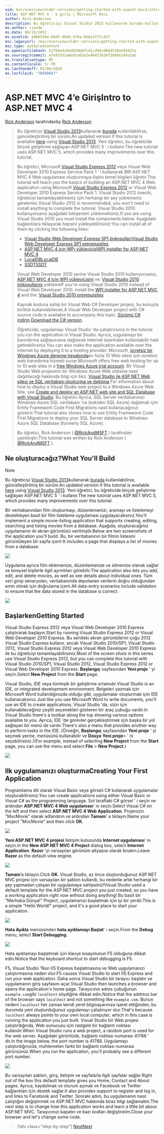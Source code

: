 ```yaml
---
uid: mvc/overview/older-versions/getting-started-with-aspnet-mvc4/intro-to-aspnet-mvc-4
title: ASP.NET MVC 4 ' e giriş | Microsoft Docs
author: Rick-Anderson
description: Bu öğreticiyi Visual Studio 2013 kullanarak burada kullanılabilirse, güncelleştirilmiş bir sürüm. Yeni öğretici, t üzerinde birçok geliştirme sağlayan ASP.NET MVC 5 ' i kullanır...
ms.author: riande
ms.date: 08/15/2012
ms.assetid: ed66530a-04d5-49eb-b76a-85be1f57c437
msc.legacyurl: /mvc/overview/older-versions/getting-started-with-aspnet-mvc4/intro-to-aspnet-mvc-4
msc.type: authoredcontent
ms.openlocfilehash: 51709a9c6ddb39b8fcd1cd94cd08d530a595825a
ms.sourcegitcommit: e7e91932a6e91a63e2e46417626f39d6b244a3ab
ms.translationtype: MT
ms.contentlocale: tr-TR
ms.lasthandoff: 03/06/2020
ms.locfileid: "78599647"
---
```

# <a name="intro-to-aspnet-mvc-4"></a><span data-ttu-id="57a31-104">ASP.NET MVC 4’e Giriş</span><span class="sxs-lookup"><span data-stu-id="57a31-104">Intro to ASP.NET MVC 4</span></span>

<span data-ttu-id="57a31-105">[Rick Anderson](https://twitter.com/RickAndMSFT) tarafından</span><span class="sxs-lookup"><span data-stu-id="57a31-105">by [Rick Anderson](https://twitter.com/RickAndMSFT)</span></span>

> <span data-ttu-id="57a31-106">Bu öğreticiyi [Visual Studio 2013](https://my.visualstudio.com/Downloads?q=visual%20studio%202013)kullanarak [burada](../../getting-started/introduction/getting-started.md) kullanılabilirse, güncelleştirilmiş bir sürüm.</span><span class="sxs-lookup"><span data-stu-id="57a31-106">An updated version if this tutorial is available [here](../../getting-started/introduction/getting-started.md) using [Visual Studio 2013](https://my.visualstudio.com/Downloads?q=visual%20studio%202013).</span></span> <span data-ttu-id="57a31-107">Yeni öğretici, bu öğreticide birçok geliştirme sağlayan ASP.NET MVC 5 ' i kullanır.</span><span class="sxs-lookup"><span data-stu-id="57a31-107">The new tutorial uses ASP.NET MVC 5, which provides many improvements over this tutorial.</span></span>
>
> <span data-ttu-id="57a31-108">Bu öğretici, Microsoft [Visual Studio Express 2012](https://www.microsoft.com/visualstudio/11/products/express) veya Visual Web Developer 2010 Express Service Pack 1 ' i kullanarak BIR ASP.NET MVC 4 Web uygulaması oluşturmaya ilişkin temel bilgileri öğretir.</span><span class="sxs-lookup"><span data-stu-id="57a31-108">This tutorial will teach you the basics of building an ASP.NET MVC 4 Web application using Microsoft [Visual Studio Express 2012](https://www.microsoft.com/visualstudio/11/products/express) or Visual Web Developer 2010 Express Service Pack 1.</span></span> <span data-ttu-id="57a31-109">Visual Studio 2012 önerilir, öğreticiyi tamamlayabilmeniz için herhangi bir şey yüklemeniz gerekmez.</span><span class="sxs-lookup"><span data-stu-id="57a31-109">Visual Studio 2012 is recommended, you won't need to install anything to complete the tutorial.</span></span> <span data-ttu-id="57a31-110">Visual Studio 2010 kullanıyorsanız aşağıdaki bileşenleri yüklemelisiniz.</span><span class="sxs-lookup"><span data-stu-id="57a31-110">If you are using Visual Studio 2010 you must install the components below.</span></span> <span data-ttu-id="57a31-111">Aşağıdaki bağlantılara tıklayarak hepsini yükleyebilirsiniz:</span><span class="sxs-lookup"><span data-stu-id="57a31-111">You can install all of them by clicking the following links:</span></span>
>
> - [<span data-ttu-id="57a31-112">Visual Studio Web Developer Express SP1 önkoşulları</span><span class="sxs-lookup"><span data-stu-id="57a31-112">Visual Studio Web Developer Express SP1 prerequisites</span></span>](https://www.microsoft.com/web/gallery/install.aspx?appid=VWD2010SP1Pack)
> - [<span data-ttu-id="57a31-113">ASP.NET MVC 4 için WPı yükleyicisi</span><span class="sxs-lookup"><span data-stu-id="57a31-113">WPI installer for ASP.NET MVC 4</span></span>](https://go.microsoft.com/fwlink/?LinkId=243392)
> - [<span data-ttu-id="57a31-114">LocalDB</span><span class="sxs-lookup"><span data-stu-id="57a31-114">LocalDB</span></span>](https://www.microsoft.com/web/gallery/install.aspx?appid=SQLLocalDBOnly_11_0)
> - [<span data-ttu-id="57a31-115">SSDT</span><span class="sxs-lookup"><span data-stu-id="57a31-115">SSDT</span></span>](https://blogs.msdn.com/b/rickandy/archive/2012/08/02/installing-and-using-sql-server-data-tools-ssdt-on-visual-studio-2010-and-vwd.aspx)
>
> <span data-ttu-id="57a31-116">Visual Web Developer 2010 yerine Visual Studio 2010 kullanıyorsanız, [ASP.NET MVC 4 Için WPI yükleyicisini](https://go.microsoft.com/fwlink/?LinkId=243392) ve: [Visual Studio 2010 önkoşullarını](https://www.microsoft.com/web/gallery/install.aspx?appsxml=&amp;appid=VS2010SP1Pack) yükleme</span><span class="sxs-lookup"><span data-stu-id="57a31-116">If you're using Visual Studio 2010 instead of Visual Web Developer 2010, install the [WPI installer for ASP.NET MVC 4](https://go.microsoft.com/fwlink/?LinkId=243392) and the: [Visual Studio 2010 prerequisites](https://www.microsoft.com/web/gallery/install.aspx?appsxml=&amp;appid=VS2010SP1Pack)</span></span>
>
> <span data-ttu-id="57a31-117">Kaynak koduna sahip bir Visual Web C# Developer projesi, bu konuyla birlikte kullanılabilecek.</span><span class="sxs-lookup"><span data-stu-id="57a31-117">A Visual Web Developer project with C# source code is available to accompany this topic.</span></span> <span data-ttu-id="57a31-118">[Sürümü C# indirin](https://code.msdn.microsoft.com/Intro-to-ASPNET-MVC-4-61d0219d/file/114480/1/MvcMovie.zip).</span><span class="sxs-lookup"><span data-stu-id="57a31-118">[Download the C# version](https://code.msdn.microsoft.com/Intro-to-ASPNET-MVC-4-61d0219d/file/114480/1/MvcMovie.zip).</span></span>
>
> <span data-ttu-id="57a31-119">Öğreticide, uygulamayı Visual Studio 'da çalıştırırsınız.</span><span class="sxs-lookup"><span data-stu-id="57a31-119">In the tutorial you run the application in Visual Studio.</span></span> <span data-ttu-id="57a31-120">Ayrıca, uygulamayı bir barındırma sağlayıcısına dağıtarak Internet üzerinden kullanılabilir hale getirebilirsiniz.</span><span class="sxs-lookup"><span data-stu-id="57a31-120">You can also make the application available over the Internet by deploying it to a hosting provider.</span></span> <span data-ttu-id="57a31-121">Microsoft, [ücretsiz bir Windows Azure deneme hesabında](https://www.windowsazure.com/pricing/free-trial/?WT.mc_id=A443DD604)en fazla 10 Web sitesi için ücretsiz web barındırma hizmeti sunar.</span><span class="sxs-lookup"><span data-stu-id="57a31-121">Microsoft offers free web hosting for up to 10 web sites in a [free Windows Azure trial account](https://www.windowsazure.com/pricing/free-trial/?WT.mc_id=A443DD604).</span></span> <span data-ttu-id="57a31-122">Bir Visual Studio Web projesinin bir Windows Azure Web sitesine nasıl dağıtılacağı hakkında bilgi için bkz. [Visual Studio ile ASP.NET Web sitesi ve SQL veritabanı oluşturma ve dağıtma](https://docs.microsoft.com/dotnet/azure/).</span><span class="sxs-lookup"><span data-stu-id="57a31-122">For information about how to deploy a Visual Studio web project to a Windows Azure Web Site, see [Create and deploy an ASP.NET web site and SQL Database with Visual Studio](https://docs.microsoft.com/dotnet/azure/).</span></span> <span data-ttu-id="57a31-123">Bu öğretici Ayrıca, SQL Server veritabanınızı Windows Azure SQL veritabanı 'na (eskiden SQL Azure) dağıtmak için Entity Framework Code First Migrations nasıl kullanacağınızı gösterir.</span><span class="sxs-lookup"><span data-stu-id="57a31-123">That tutorial also shows how to use Entity Framework Code First Migrations to deploy your SQL Server database to Windows Azure SQL Database (formerly SQL Azure).</span></span>
>
> <span data-ttu-id="57a31-124">Bu öğretici, Rick Anderson ( [@RickAndMSFT](https://twitter.com/#!/RickAndMSFT) ) tarafından yazılmıştır.</span><span class="sxs-lookup"><span data-stu-id="57a31-124">This tutorial was written by Rick Anderson ( [@RickAndMSFT](https://twitter.com/#!/RickAndMSFT) ).</span></span>

## <a name="what-youll-build"></a><span data-ttu-id="57a31-125">Ne oluşturacağız?</span><span class="sxs-lookup"><span data-stu-id="57a31-125">What You'll Build</span></span>

> [!NOTE]
> <span data-ttu-id="57a31-126">Bu öğreticiyi [Visual Studio 2013](https://my.visualstudio.com/Downloads?q=visual%20studio%202013)kullanarak [burada](../../getting-started/introduction/getting-started.md) kullanılabilirse, güncelleştirilmiş bir sürüm.</span><span class="sxs-lookup"><span data-stu-id="57a31-126">An updated version if this tutorial is available [here](../../getting-started/introduction/getting-started.md) using [Visual Studio 2013](https://my.visualstudio.com/Downloads?q=visual%20studio%202013).</span></span> <span data-ttu-id="57a31-127">Yeni öğretici, bu öğreticide birçok geliştirme sağlayan ASP.NET MVC 5 ' i kullanır.</span><span class="sxs-lookup"><span data-stu-id="57a31-127">The new tutorial uses ASP.NET MVC 5, which provides many improvements over this tutorial.</span></span>

<span data-ttu-id="57a31-128">Bir veritabanından film oluşturmayı, düzenlemenizi, aramayı ve listelemeyi destekleyen basit bir film listeleme uygulaması uygulayacaksınız.</span><span class="sxs-lookup"><span data-stu-id="57a31-128">You'll implement a simple movie-listing application that supports creating, editing, searching and listing movies from a database.</span></span> <span data-ttu-id="57a31-129">Aşağıda, oluşturacağınız uygulamanın iki ekran görüntüsü verilmiştir.</span><span class="sxs-lookup"><span data-stu-id="57a31-129">Below are two screenshots of the application you'll build.</span></span> <span data-ttu-id="57a31-130">Bu, bir veritabanının bir filmin listesini görüntüleyen bir sayfa içerir:</span><span class="sxs-lookup"><span data-stu-id="57a31-130">It includes a page that displays a list of movies from a database:</span></span>

![](intro-to-aspnet-mvc-4/_static/image1.png)

<span data-ttu-id="57a31-131">Uygulama ayrıca film eklemenize, düzenlemenize ve silmenize olanak sağlar ve bireysel kişilerle ilgili ayrıntıları görebilir.</span><span class="sxs-lookup"><span data-stu-id="57a31-131">The application also lets you add, edit, and delete movies, as well as see details about individual ones.</span></span> <span data-ttu-id="57a31-132">Tüm veri girişi senaryoları, veritabanında depolanan verilerin doğru olduğundan emin olmak için doğrulama içerir.</span><span class="sxs-lookup"><span data-stu-id="57a31-132">All data-entry scenarios include validation to ensure that the data stored in the database is correct.</span></span>

![](intro-to-aspnet-mvc-4/_static/image2.png)

## <a name="getting-started"></a><span data-ttu-id="57a31-133">Başlarken</span><span class="sxs-lookup"><span data-stu-id="57a31-133">Getting Started</span></span>

<span data-ttu-id="57a31-134">Visual Studio Express 2012 veya Visual Web Developer 2010 Express çalıştırarak başlayın.</span><span class="sxs-lookup"><span data-stu-id="57a31-134">Start by running Visual Studio Express 2012 or Visual Web Developer 2010 Express.</span></span> <span data-ttu-id="57a31-135">Bu serideki ekran görüntülerini çoğu 2012 Visual Studio Express kullanır, ancak Visual Studio 2010/SP1, Visual Studio 2012, Visual Studio Express 2012 veya Visual Web Developer 2010 Express ile bu öğreticiyi tamamlayabilirsiniz.</span><span class="sxs-lookup"><span data-stu-id="57a31-135">Most of the screen shots in this series use Visual Studio Express 2012, but you can complete this tutorial with Visual Studio 2010/SP1, Visual Studio 2012, Visual Studio Express 2012 or Visual Web Developer 2010 Express.</span></span> <span data-ttu-id="57a31-136">**Başlangıç** sayfasından **Yeni proje** ' yi seçin.</span><span class="sxs-lookup"><span data-stu-id="57a31-136">Select **New Project** from the **Start** page.</span></span>

<span data-ttu-id="57a31-137">Visual Studio, IDE veya tümleşik bir geliştirme ortamıdır.</span><span class="sxs-lookup"><span data-stu-id="57a31-137">Visual Studio is an IDE, or integrated development environment.</span></span> <span data-ttu-id="57a31-138">Belgeleri yazmak için Microsoft Word kullandığınızda olduğu gibi, uygulamalar oluşturmak için IDE kullanacaksınız.</span><span class="sxs-lookup"><span data-stu-id="57a31-138">Just like you use Microsoft Word to write documents, you'll use an IDE to create applications.</span></span> <span data-ttu-id="57a31-139">Visual Studio 'da, sizin için kullanabileceğiniz çeşitli seçenekleri gösteren bir araç çubuğu vardır.</span><span class="sxs-lookup"><span data-stu-id="57a31-139">In Visual Studio there's a toolbar along the top showing various options available to you.</span></span> <span data-ttu-id="57a31-140">Ayrıca, IDE 'de görevler gerçekleştirmek için başka bir yol sağlayan bir menü de vardır.</span><span class="sxs-lookup"><span data-stu-id="57a31-140">There's also a menu that provides another way to perform tasks in the IDE.</span></span> <span data-ttu-id="57a31-141">(Örneğin, **Başlangıç** sayfasından **Yeni proje** ' yi seçmek yerine, menüsünü kullanabilir ve **Dosya** **Yeni proje**&gt; ' ni seçebilirsiniz.)</span><span class="sxs-lookup"><span data-stu-id="57a31-141">(For example, instead of selecting **New Project** from the **Start** page, you can use the menu and select **File** &gt; **New Project**.)</span></span>

![](intro-to-aspnet-mvc-4/_static/image3.png)

## <a name="creating-your-first-application"></a><span data-ttu-id="57a31-142">Ilk uygulamanızı oluşturma</span><span class="sxs-lookup"><span data-stu-id="57a31-142">Creating Your First Application</span></span>

<span data-ttu-id="57a31-143">Programlama dili olarak Visual Basic veya görseli C# kullanarak uygulamalar oluşturabilirsiniz.</span><span class="sxs-lookup"><span data-stu-id="57a31-143">You can create applications using either Visual Basic or Visual C# as the programming language.</span></span> <span data-ttu-id="57a31-144">Sol taraftaki C# görsel ' i seçin ve ardından **ASP.NET MVC 4 Web uygulaması**' nı seçin.</span><span class="sxs-lookup"><span data-stu-id="57a31-144">Select Visual C# on the left and then select **ASP.NET MVC 4 Web Application**.</span></span> <span data-ttu-id="57a31-145">Projenizin &quot;MvcMovie&quot; olarak adlandırın ve ardından **Tamam**' a tıklayın.</span><span class="sxs-lookup"><span data-stu-id="57a31-145">Name your project &quot;MvcMovie&quot; and then click **OK**.</span></span>

![](intro-to-aspnet-mvc-4/_static/image4.png)

<span data-ttu-id="57a31-146">**Yeni ASP.NET MVC 4 projesi** Iletişim kutusunda **Internet uygulaması**' nı seçin.</span><span class="sxs-lookup"><span data-stu-id="57a31-146">In the **New ASP.NET MVC 4 Project** dialog box, select **Internet Application**.</span></span> <span data-ttu-id="57a31-147">**Razor** 'yi varsayılan görünüm altyapısı olarak bırakın.</span><span class="sxs-lookup"><span data-stu-id="57a31-147">Leave **Razor** as the default view engine.</span></span>

![](intro-to-aspnet-mvc-4/_static/image5.png)

<span data-ttu-id="57a31-148">**Tamam**’a tıklayın.</span><span class="sxs-lookup"><span data-stu-id="57a31-148">Click **OK**.</span></span> <span data-ttu-id="57a31-149">Visual Studio, az önce oluşturduğunuz ASP.NET MVC projesi için varsayılan bir şablon kullandı, bu nedenle artık herhangi bir şey yapmadan çalışan bir uygulamaya sahipsiniz!</span><span class="sxs-lookup"><span data-stu-id="57a31-149">Visual Studio used a default template for the ASP.NET MVC project you just created, so you have a working application right now without doing anything!</span></span> <span data-ttu-id="57a31-150">Bu basit bir &quot;Merhaba Dünya!&quot; Project, uygulamanızı başlatmak için iyi bir yerdir.</span><span class="sxs-lookup"><span data-stu-id="57a31-150">This is a simple &quot;Hello World!&quot; project, and it's a good place to start your application.</span></span>

![](intro-to-aspnet-mvc-4/_static/image6.png)

<span data-ttu-id="57a31-151">**Hata Ayıkla** menüsünden **hata ayıklamayı Başlat**' ı seçin.</span><span class="sxs-lookup"><span data-stu-id="57a31-151">From the **Debug** menu, select **Start Debugging**.</span></span>

![](intro-to-aspnet-mvc-4/_static/image7.png)

<span data-ttu-id="57a31-152">Hata ayıklamayı başlatmak için klavye kısayolunun F5 olduğuna dikkat edin.</span><span class="sxs-lookup"><span data-stu-id="57a31-152">Notice that the keyboard shortcut to start debugging is F5.</span></span>

<span data-ttu-id="57a31-153">F5, Visual Studio 'Nun IIS Express başlatmasına ve Web uygulamanızı çalıştırmasına neden olur.</span><span class="sxs-lookup"><span data-stu-id="57a31-153">F5 causes Visual Studio to start IIS Express and run your web application.</span></span> <span data-ttu-id="57a31-154">Daha sonra Visual Studio bir tarayıcı başlatır ve uygulamanın giriş sayfasını açar.</span><span class="sxs-lookup"><span data-stu-id="57a31-154">Visual Studio then launches a browser and opens the application's home page.</span></span> <span data-ttu-id="57a31-155">Tarayıcının adres çubuğunun `example.com`gibi `localhost` söydiğine dikkat edin.</span><span class="sxs-lookup"><span data-stu-id="57a31-155">Notice that the address bar of the browser says `localhost` and not something like `example.com`.</span></span> <span data-ttu-id="57a31-156">Bunun nedeni `localhost` her zaman kendi yerel bilgisayarınıza işaret ettiğinden, bu durumda yeni oluşturduğunuz uygulamayı çalıştırıyor olur.</span><span class="sxs-lookup"><span data-stu-id="57a31-156">That's because `localhost` always points to your own local computer, which in this case is running the application you just built.</span></span> <span data-ttu-id="57a31-157">Visual Studio bir Web projesi çalıştırdığında, Web sunucusu için rastgele bir bağlantı noktası kullanılır.</span><span class="sxs-lookup"><span data-stu-id="57a31-157">When Visual Studio runs a web project, a random port is used for the web server.</span></span> <span data-ttu-id="57a31-158">Aşağıdaki görüntüde, bağlantı noktası numarası 41788 ' dir.</span><span class="sxs-lookup"><span data-stu-id="57a31-158">In the image below, the port number is 41788.</span></span> <span data-ttu-id="57a31-159">Uygulamayı çalıştırdığınızda, muhtemelen farklı bir bağlantı noktası numarası görürsünüz.</span><span class="sxs-lookup"><span data-stu-id="57a31-159">When you run the application, you'll probably see a different port number.</span></span>

![](intro-to-aspnet-mvc-4/_static/image8.png)

<span data-ttu-id="57a31-160">Bu varsayılan şablon, giriş, Iletişim ve sayfalarla Ilgili sayfalar sağlar.</span><span class="sxs-lookup"><span data-stu-id="57a31-160">Right out of the box this default template gives you Home, Contact and About pages.</span></span> <span data-ttu-id="57a31-161">Ayrıca, kaydolmak ve oturum açmak ve Facebook ve Twitter bağlantıları için destek sağlar.</span><span class="sxs-lookup"><span data-stu-id="57a31-161">It also provides support to register and log in, and links to Facebook and Twitter.</span></span> <span data-ttu-id="57a31-162">Sonraki adım, bu uygulamanın nasıl çalıştığını değiştirmek ve ASP.NET MVC hakkında biraz bilgi sağlamaktır.</span><span class="sxs-lookup"><span data-stu-id="57a31-162">The next step is to change how this application works and learn a little bit about ASP.NET MVC.</span></span> <span data-ttu-id="57a31-163">Tarayıcınızı kapatın ve bazı kodları değiştirelim.</span><span class="sxs-lookup"><span data-stu-id="57a31-163">Close your browser and let's change some code.</span></span>

> [!div class="step-by-step"]
> [<span data-ttu-id="57a31-164">Next</span><span class="sxs-lookup"><span data-stu-id="57a31-164">Next</span></span>](adding-a-controller.md)
